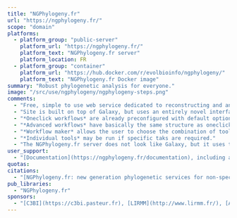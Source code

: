 ```yaml
---
title: "NGPhylogeny.fr"
url: "https://ngphylogeny.fr/"
scope: "domain"
platforms:
  - platform_group: "public-server"
    platform_url: "https://ngphylogeny.fr/"
    platform_text: "NGPhylogeny.fr server"
    platform_location: FR
  - platform_group: "container"
    platform_url: "https://hub.docker.com/r/evolbioinfo/ngphylogeny/"
    platform_text: "NGPhylogeny.fr Docker image"
summary: "Robust phylogenetic analysis for everyone."
image: "/src/use/ngphylogeny/ngphylogeny-steps.png"
comments:
  - "Free, simple to use web service dedicated to reconstructing and analysing phylogenetic relationships between molecular sequences."
  - "Site is built on top of Galaxy, but uses an entirely novel interface to Galaxy."
  - "*Oneclick workflows* are already preconfigured with default options that should work on the majority of usecases. The only required input is the sequence data file in Fasta format. Input data type (dna or protein) is detected automatically;"
  - "*Advanced workflows* have basically the same structure as oneclick workflows, but can be parametrized. It means that the user should customize the options of each step of the workflows: alignment, curation, tree inference."
  - "*Workflow maker* allows the user to choose the combination of tools that suits best his/her needs, and to customize the parameters."
  - "*Individual tools* may be run if specific taks are required."
  - "The NGPhylogeny.fr server does not look like Galaxy, but it uses the [Galaxy@Pasteur server](/use/galaxy-pasteur/) for data analysis and workflow execution."
user_support:
  - "[Documentation](https://ngphylogeny.fr/documentation), including a video"
quotas:
citations:
  - "[NGPhylogeny.fr: new generation phylogenetic services for non-specialists](https://doi.org/10.1093/nar/gkz303), Frédéric Lemoine, Damien Correia, Vincent Lefort, Olivia Doppelt-Azeroual, Fabien Mareuil, Sarah Cohen-Boulakia, Olivier Gascuel,  *Nucleic Acids Research*, gkz303, doi: 10.1093/nar/gkz303"
pub_libraries:
  - "NGPhylogeny.fr"
sponsors:
  - "[C3BI](https://c3bi.pasteur.fr), [LIRMM](http://www.lirmm.fr/), [ATGC](http://www.atgc-montpellier.fr/), [LRI](https://www.lri.fr/), and [IFB](https://www.france-bioinformatique.fr/)"
---
```

